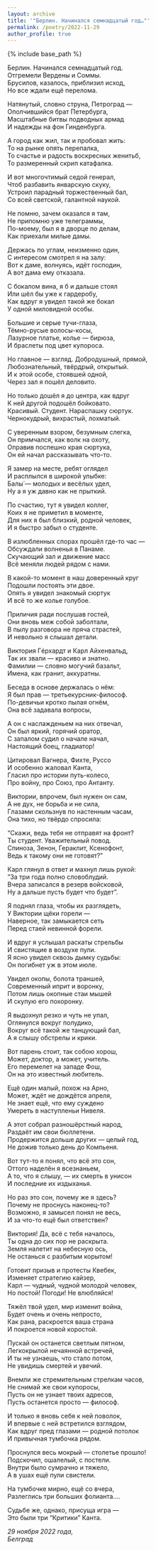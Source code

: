 ```yaml
---
layout: archive
title: '"Берлин. Начинался семнадцатый год…"'
permalink: /poetry/2022-11-29
author_profile: true
---
```


{% include base_path %}

Берлин. Начинался семнадцатый год. <br>
Отгремели Вердены и Соммы. <br>
Брусилов, казалось, приблизил исход, <br>
Но все ждали ещё перелома. <br>

Натянутый, словно струна, Петроград — <br>
Ополчившийся брат Петербурга, <br>
Масштабные битвы подводных армад <br>
И надежды на фон Гинденбурга. <br>

А город как жил, так и пробовал жить: <br>
То на рынке опять перепалка, <br>
То счастье и радость воскресных женитьб, <br>
То размеренный скрип катафалка. <br>

И вот многочтимый седой генерал, <br>
Чтоб разбавить январскую скуку, <br>
Устроил парадный торжественный бал, <br>
Со всей светской, галантной наукой. <br>

Не помню, зачем оказался я там, <br>
Не припомню уже телеграммы, <br>
По-моему, был я в дворце по делам, <br>
Как приехали милые дамы. <br>

Держась по углам, неизменно один, <br>
С интересом смотрел я на залу: <br>
Вот к даме, волнуясь, идёт господин, <br>
А вот дама ему отказала. <br>

С бокалом вина, я б и дальше стоял <br>
Или шёл бы уже к гардеробу, <br>
Как вдруг я увидел такой же бокал <br>
У одной миловидной особы. <br>

Большие и серые тучи-глаза, <br>
Тёмно-русые волосы-косы, <br>
Лазурное платье, колье — бирюза, <br>
И браслеты под цвет купороса. <br>

Но главное — взгляд. Добродушный, прямой, <br>
Любознательный, твёрдрый, открытый. <br>
И к этой особе, стоявшей одной, <br>
Через зал я пошёл деловито. <br>

Но только дошёл я до центра, как вдруг <br>
К ней другой подошёл бойковато. <br>
Красивый. Студент. Нараспашку сюртук. <br>
Чернокудрый, вихрастый, лохматый. <br>

С уверенным взором, безумным слегка, <br>
Он примчался, как волк на охоту, <br>
Оправив поспешно края сюртука, <br>
Он ей начал рассказывать что-то. <br>

Я замер на месте, ребят оглядел <br>
И расплылся в широкой улыбке: <br>
Балы́ — молодых и весёлых удел, <br>
Ну а я уж давно как не прыткий. <br>

По счастию, тут я увидел коллег, <br>
Коих я не приметил в моменте, <br>
Для них я был близкий, родной человек, <br>
И я быстро забыл о студенте. <br>

В излюбленных спорах прошёл где-то час — <br>
Обсуждали волненья в Панаме. <br>
Скучающий зал и движение масс <br>
Всё меняли людей рядом с нами. <br>

В какой-то момент в наш доверенный круг <br>
Подошли постоять эти двое. <br>
Опять я увидел знакомый сюртук <br>
И всё то же колье голубое. <br>

Приличия ради послушав гостей, <br>
Они вновь меж собой заболтали, <br>
В пылу разговора не пряча страстей, <br>
И невольно я слышал детали. <br>

Виктория Гéрхардт и Карл Айхенвальд, <br>
Так их звали — красиво и знатно. <br>
Фамилии — словно могучий базальт, <br>
Имена, как гранит, аккуратны. <br>

Беседа в основе держалась о нём: <br>
Я был прав — третьекурсник-философ. <br>
По-девичьи кротко пылая огнём, <br>
Она всё задавала вопросы, <br>

А он с наслажденьем на них отвечал, <br>
Он был яркий, горячий оратор, <br>
С запалом судил о начале начал, <br>
Настоящий боец, гладиатор! <br>

Цитировал Вагнера, Фихте, Руссо <br>
И особенно жаловал Канта, <br>
Гласил про истории путь-колесо, <br>
Про войну, про Союз, про Антанту. <br>

Виктории, впрочем, был нужен он сам, <br>
А не дух, не борьба и не сила, <br>
Глазами скользнув по настенным часам, <br>
Она тихо, но твёрдо спросила: <br>

“Скажи, ведь тебя не отправят на фронт? <br>
Ты студент. Уважительный повод. <br>
Спиноза, Зенон, Гераклит, Ксенофонт, <br>
Ведь к такому они не готовят?” <br>

Карл глянул в ответ и махнул лишь рукой: <br>
”За три года полно словоблудий. <br>
Вчера записался в резерв войсковой, <br>
Ну а дальше пусть будет что будет”. <br>

Я поднял глаза, чтобы их разглядеть, <br>
У Виктории щёки горели — <br>
Наверное, так замыкается сеть <br>
Перед стаей невинной форели. <br>

И вдруг я услышал раскаты стрельбы <br>
И свистящие в воздухе пули. <br>
Я ясно увидел сквозь дымку судьбы: <br>
Он погибнет уж в этом июле. <br>

Увидел окопы, болота траншей, <br>
Современный иприт и воронку, <br>
Потом лишь окопные стаи мышей <br>
И скупую его похоронку. <br>

Я выдохнул резко и чуть не упал, <br>
Оглянулся вокруг полудико, <br>
Вокруг всё такой же танцующий бал, <br>
А я слышу обстрелы и крики. <br>

Вот парень стоит, так собою хорош, <br>
Может, доктор, а может, учитель. <br>
Его перемелет на западе Фош, <br>
Он на это известный любитель. <br>

Ещё один малый, похож на Арно, <br>
Может, ждёт не дождётся апреля, <br>
Не знает ещё, что ему суждено <br>
Умереть в наступленьи Нивеля. <br>

А этот собрал разношёрстный народ, <br>
Раздаёт им свои бюллетени. <br>
Продержится дольше других — целый год, <br>
Не дожив только день до Компьеня. <br>

Вот тут-то я понял, что всё это сон, <br>
Оттого наделён я всезнаньем, <br>
А то, что я слышу, — их смерть в унисон <br>
И последние их издыханья. <br>

Но раз это сон, почему же я здесь? <br>
Почему не проснусь наконец-то? <br>
Возможно, я замысел понял не весь, <br>
И за что-то ещё был ответствен? <br>

Виктория! Да, всё с тебя началось, <br>
Ты одна до сих пор не раскрыта. <br>
Земля налетит на небесную ось, <br>
Не останься с разбитым корытом! <br>

Готовит призыв и протесты Квебек, <br>
Изменяет стратегию кайзер, <br>
Карл — чудный, чудной молодой человек, <br>
Но постой! Погоди! Не влюбляйся! <br>

Тяжёл твой удел, мир изменит война, <br>
Будет очень и очень непросто, <br>
Как рана, раскроется ваша страна <br>
И покроется новой коростой. <br>

Пускай он останется светлым пятном, <br>
Легкокрылой нечаянной встречей, <br>
И ты не узнаешь, что стало потом, <br>
Не увидишь смертей и увечий. <br>

Внемли же стремительным стрелкам часов, <br>
Не снимай же свои купоросы, <br>
Пусть он не узнает твоих адресов, <br>
Пусть останется просто — философ. <br>

И только я вновь себя к ней поволок, <br>
И впервые с ней встретился взглядом, <br>
Как вдруг пред глазами — родной потолок <br>
И привычная тумбочка рядом. <br>

Проснулся весь мокрый — столетье прошло! <br>
Подскочил, ошалелый, с постели. <br>
Внутри было сумрачно и тяжело, <br>
А в ушах ещё пули свистели. <br>

На тумбочке мирно, ещё со вчера, <br>
Разлеглись три больших фолианта…. <br>

Судьбе же, однако, присуща игра — <br>
Это были три “Критики” Канта. <br>

<i>29 ноября 2022 года,</i> <br>
<i>Белград</i>